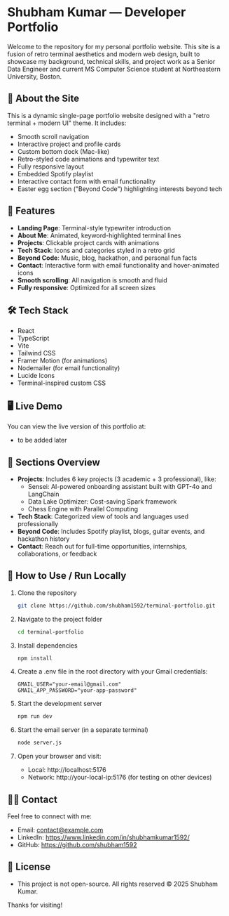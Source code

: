 # Shubham Kumar — Developer Portfolio

Welcome to the repository for my personal portfolio website. This site is a fusion of retro terminal aesthetics and modern web design, built to showcase my background, technical skills, and project work as a Senior Data Engineer and current MS Computer Science student at Northeastern University, Boston.

## 🧠 About the Site

This is a dynamic single-page portfolio website designed with a "retro terminal + modern UI" theme. It includes:

- Smooth scroll navigation
- Interactive project and profile cards
- Custom bottom dock (Mac-like)
- Retro-styled code animations and typewriter text
- Fully responsive layout
- Embedded Spotify playlist
- Interactive contact form with email functionality
- Easter egg section ("Beyond Code") highlighting interests beyond tech

## 🚀 Features

- **Landing Page**: Terminal-style typewriter introduction
- **About Me**: Animated, keyword-highlighted terminal lines
- **Projects**: Clickable project cards with animations
- **Tech Stack**: Icons and categories styled in a retro grid
- **Beyond Code**: Music, blog, hackathon, and personal fun facts
- **Contact**: Interactive form with email functionality and hover-animated icons
- **Smooth scrolling**: All navigation is smooth and fluid
- **Fully responsive**: Optimized for all screen sizes

## 🛠️ Tech Stack

- React
- TypeScript
- Vite
- Tailwind CSS
- Framer Motion (for animations)
- Nodemailer (for email functionality)
- Lucide Icons
- Terminal-inspired custom CSS

## 🖥️ Live Demo

You can view the live version of this portfolio at:  
- to be added later

## 🧩 Sections Overview

- **Projects**: Includes 6 key projects (3 academic + 3 professional), like:
  - Sensei: AI-powered onboarding assistant built with GPT-4o and LangChain
  - Data Lake Optimizer: Cost-saving Spark framework
  - Chess Engine with Parallel Computing
- **Tech Stack**: Categorized view of tools and languages used professionally
- **Beyond Code**: Includes Spotify playlist, blogs, guitar events, and hackathon history
- **Contact**: Reach out for full-time opportunities, internships, collaborations, or feedback

## 📝 How to Use / Run Locally

1. Clone the repository  
   ```bash
   git clone https://github.com/shubham1592/terminal-portfolio.git
   ```

2. Navigate to the project folder
   ```bash
   cd terminal-portfolio
   ```

3. Install dependencies
   ```bash
   npm install
   ```

4. Create a .env file in the root directory with your Gmail credentials:
   ```
   GMAIL_USER="your-email@gmail.com"
   GMAIL_APP_PASSWORD="your-app-password"
   ```

5. Start the development server
   ```bash
   npm run dev
   ```

6. Start the email server (in a separate terminal)
   ```bash
   node server.js
   ```

7. Open your browser and visit:
   - Local: http://localhost:5176
   - Network: http://your-local-ip:5176 (for testing on other devices)

## 🙋‍♂️ Contact
Feel free to connect with me:

- Email: contact@example.com
- LinkedIn: https://www.linkedin.com/in/shubhamkumar1592/
- GitHub: https://github.com/shubham1592

## 📄 License

- This project is not open-source. All rights reserved © 2025 Shubham Kumar.

Thanks for visiting!
